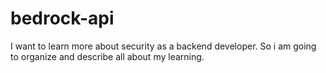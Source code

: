 # bedrock-api

I want to learn more about security as a backend developer. So i am going to organize and describe all about my learning.
